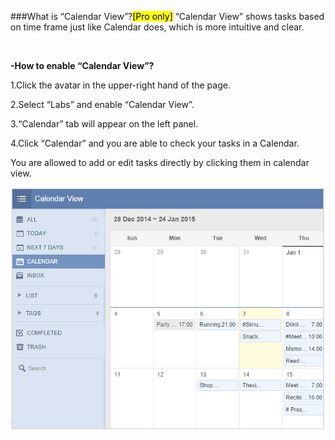 ###What is “Calendar View”?<mark>[Pro only]</mark>
“Calendar View” shows tasks based on time frame just like Calendar does, which is more intuitive and clear. 

<br />


**-How to enable “Calendar View”?**

1.Click the avatar in the upper-right hand of the page.

2.Select “Labs” and enable “Calendar View”.

3.“Calendar” tab will appear on the left panel.

4.Click “Calendar” and you are able to check your tasks in a Calendar. 

You are allowed to add or edit tasks directly by clicking them in calendar view.

![](../images/image1.10.3W.png)

